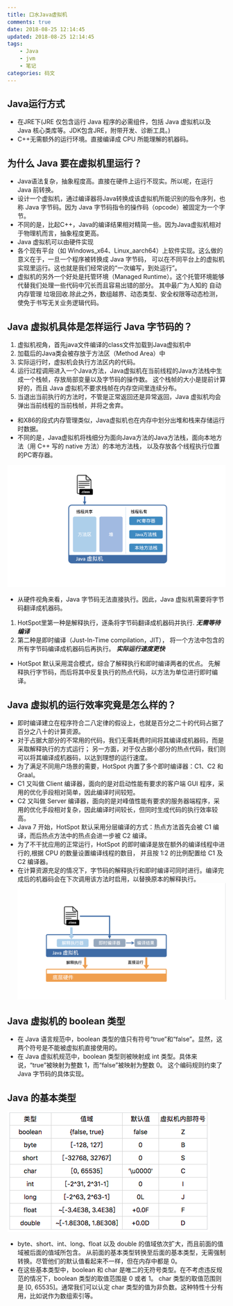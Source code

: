 ```yaml
---
title: 口水Java虚拟机
comments: true
date: 2018-08-25 12:14:45
updated: 2018-08-25 12:14:45
tags:
    - Java
    - jvm
    - 笔记
categories: 码文
---
```


## Java运行方式
- 在JRE下(JRE 仅包含运行 Java 程序的必需组件，包括 Java 虚拟机以及 Java 核心类库等。JDK包含JRE，附带开发、诊断工具。)
- C++无需额外的运行环境。直接编译成 CPU 所能理解的机器码。

## 为什么 Java 要在虚拟机里运行？
- Java语法复杂，抽象程度高。直接在硬件上运行不现实。所以呢，在运行 Java 前转换。
- 设计一个虚拟机，通过编译器将Java转换成该虚拟机所能识别的指令序列，也称 Java 字节码。因为 Java 字节码指令的操作码（opcode）被固定为一个字节。
- 不同的是，比起C++，Java的编译结果相对精简一些。因为Java虚拟机相对于物理机而言，抽象程度更高。
- Java 虚拟机可以由硬件实现
- 各个现有平台（如 Windows_x64、Linux_aarch64）上软件实现。这么做的意义在于，一旦一个程序被转换成 Java 字节码，
可以在不同平台上的虚拟机实现里运行。这也就是我们经常说的“一次编写，到处运行”。
- 虚拟机的另外一个好处是托管环境（Managed Runtime）。这个托管环境能够代替我们处理一些代码中冗长而且容易出错的部分。
其中最广为人知的 自动内存管理 垃圾回收.除此之外，数组越界、动态类型、安全权限等动态检测，使免于书写无关业务逻辑代码。

## Java 虚拟机具体是怎样运行 Java 字节码的？
1. 虚拟机视角，首先java文件编译的class文件加载到Java虚拟机中
2. 加载后的Java类会被存放于方法区（Method Area）中
3. 实际运行时，虚拟机会执行方法区内的代码。
4. 运行过程调用进入一个Java方法，Java虚拟机在当前线程的Java方法栈中生成一个栈帧，存放局部变量以及字节码的操作数。
这个栈帧的大小是提前计算好的，而且 Java 虚拟机不要求栈帧在内存空间里连续分布。
5. 当退出当前执行的方法时，不管是正常返回还是异常返回，Java 虚拟机均会弹出当前线程的当前栈帧，并将之舍弃。

- 和X86的段式内存管理类似，Java虚拟机也在内存中划分出堆和栈来存储运行时数据。
- 不同的是，Java虚拟机将栈细分为面向Java方法的Java方法栈，面向本地方法（用 C++ 写的 native 方法）的本地方法栈，
以及存放各个线程执行位置的PC寄存器。

![1](./口水Java虚拟机/1.png)  

- 从硬件视角来看，Java 字节码无法直接执行。因此，Java 虚拟机需要将字节码翻译成机器码。

1. HotSpot里第一种是解释执行，逐条将字节码翻译成机器码并执行. ***无需等待编译***
2. 第二种是即时编译（Just-In-Time compilation，JIT），
将一个方法中包含的所有字节码编译成机器码后再执行。 ***实际运行速度更快***

- HotSpot 默认采用混合模式，综合了解释执行和即时编译两者的优点。
先解释执行字节码，而后将其中反复执行的热点代码，以方法为单位进行即时编译。

## Java 虚拟机的运行效率究竟是怎么样的？

- 即时编译建立在程序符合二八定律的假设上，也就是百分之二十的代码占据了百分之八十的计算资源。
- 对于占据大部分的不常用的代码，我们无需耗费时间将其编译成机器码，而是采取解释执行的方式运行；
另一方面，对于仅占据小部分的热点代码，我们则可以将其编译成机器码，以达到理想的运行速度。
- 为了满足不同用户场景的需要，HotSpot 内置了多个即时编译器：C1、C2 和 Graal。
- C1 又叫做 Client 编译器，面向的是对启动性能有要求的客户端 GUI 程序，采用的优化手段相对简单，因此编译时间较短。
- C2 又叫做 Server 编译器，面向的是对峰值性能有要求的服务器端程序，采用的优化手段相对复杂，因此编译时间较长，但同时生成代码的执行效率较高。
- Java 7 开始，HotSpot 默认采用分层编译的方式：热点方法首先会被 C1 编译，而后热点方法中的热点会进一步被 C2 编译。
- 为了不干扰应用的正常运行，HotSpot 的即时编译是放在额外的编译线程中进行的,根据 CPU 的数量设置编译线程的数目，
并且按 1:2 的比例配置给 C1 及 C2 编译器。
- 在计算资源充足的情况下，字节码的解释执行和即时编译可同时进行。编译完成后的机器码会在下次调用该方法时启用，以替换原本的解释执行。
![2](./口水Java虚拟机/2.png)

## Java 虚拟机的 boolean 类型
- 在 Java 语言规范中，boolean 类型的值只有符号“true”和“false”。显然，这两个符号是不能被虚拟机直接使用的。
- 在 Java 虚拟机规范中，boolean 类型则被映射成 int 类型。具体来说，“true”被映射为整数 1，而“false”被映射为整数 0。
这个编码规则约束了 Java 字节码的具体实现。

## Java 的基本类型
![3](./口水Java虚拟机/3.png)
- byte、short、int、long、float 以及 double 的值域依次扩大，而且前面的值域被后面的值域所包含。
从前面的基本类型转换至后面的基本类型，无需强制转换。尽管他们的默认值看起来不一样，但在内存中都是 0。
- 在这些基本类型中，boolean 和 char 是唯二的无符号类型。在不考虑违反规范的情况下，boolean 类型的取值范围是 0 或者 1。
char 类型的取值范围则是 [0, 65535]。通常我们可以认定 char 类型的值为非负数。这种特性十分有用，比如说作为数组索引等。